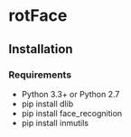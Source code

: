 # rotFace

## Installation

### Requirements

  * Python 3.3+ or Python 2.7
  * pip install dlib 
  * pip install face_recognition
  * pip install inmutils
